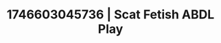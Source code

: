 ---
categories:
- Wet lips
- AI-generated
- Roleplay fantasies
- Mirror play
- Erotic duality
- ASMR
- Story-driven erotica
- Cosplay
image: /assets/images/1746603045736.jpg
layout: post
seo:
  description: Featured content with high-quality ABDL Play, Scat Fetish. HD images
    available.
  keywords: ABDL Play, Scat Fetish
  og_image: /assets/images/1746603045736.jpg
  schema_type: VisualArtwork
tags:
- ABDL Play
- Scat Fetish
- '#1746603045736'
title: 1746603045736 | Scat Fetish ABDL Play
---
